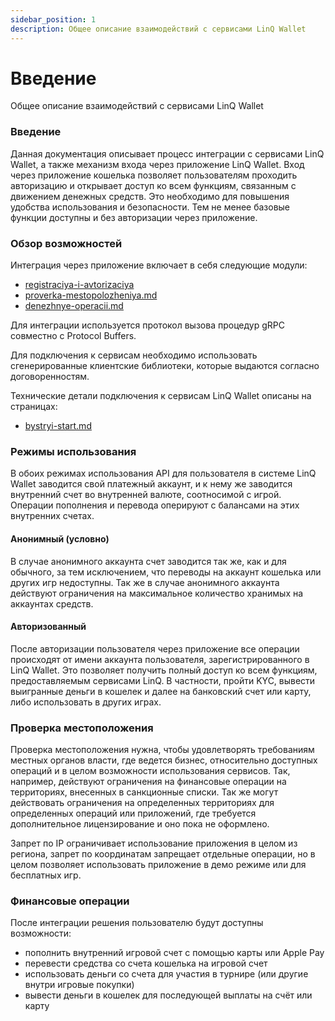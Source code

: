 ```yaml
---
sidebar_position: 1
description: Общее описание взаимодействий с сервисами LinQ Wallet
---
```


# Введение

Общее описание взаимодействий с сервисами LinQ Wallet

### Введение

Данная документация описывает процесс интеграции с сервисами LinQ Wallet, а также механизм входа через приложение LinQ Wallet. Вход через приложение кошелька позволяет пользователям проходить авторизацию и открывает доступ ко всем функциям, связанным с движением денежных средств. Это необходимо для повышения удобства использования и безопасности. Тем не менее базовые функции доступны и без авторизации через приложение.

### Обзор возможностей

Интеграция через приложение включает в себя следующие модули:

* [registraciya-i-avtorizaciya](sections/registraciya-i-avtorizaciya/ "mention")
* [proverka-mestopolozheniya.md](sections/proverka-mestopolozheniya.md "mention")
* [denezhnye-operacii.md](sections/denezhnye-operacii.md "mention")

Для интеграции используется протокол вызова процедур gRPC совместно с Protocol Buffers.&#x20;

Для подключения к сервисам необходимо использовать сгенерированные клиентские библиотеки, которые выдаются согласно договоренностям.

Технические детали подключения к сервисам LinQ Wallet описаны на страницах:

* &#x20;[bystryi-start.md](bystryi-start.md "mention")

### Режимы использования

В обоих режимах использования API для пользователя в системе LinQ Wallet заводится свой платежный аккаунт, и к нему же заводится внутренний счет во внутренней валюте, соотносимой с игрой. Операции пополнения и перевода оперируют с балансами на этих внутренних счетах.

#### Анонимный (условно)

В случае анонимного аккаунта счет заводится так же, как и для обычного, за тем исключением, что переводы на аккаунт кошелька или других игр недоступны. Так же в случае анонимного аккаунта действуют ограничения на максимальное количество хранимых на аккаунтах средств.

#### Авторизованный

После авторизации пользователя через приложение все операции происходят от имени аккаунта пользователя, зарегистрированного в LinQ Wallet. Это позволяет получить полный доступ ко всем функциям, предоставляемым сервисами LinQ. В частности, пройти KYC, вывести выигранные деньги в кошелек и далее на банковский счет или карту, либо использовать в других играх.

### Проверка местоположения

Проверка местоположения нужна, чтобы удовлетворять требованиям местных органов власти, где ведется бизнес, относительно доступных операций и в целом возможности использования сервисов. Так, например, действуют ограничения на финансовые операции на территориях, внесенных в санкционные списки. Так же могут действовать ограничения на определенных территориях для определенных операций или приложений, где требуется дополнительное лицензирование и оно пока не оформлено.

Запрет по IP ограничивает использование приложения в целом из региона, запрет по координатам запрещает отдельные операции, но в целом позволяет использовать приложение в демо режиме или для бесплатных игр.

### Финансовые операции

После интеграции решения пользователю будут доступны возможности:

* пополнить внутренний игровой счет с помощью карты или Apple Pay
* перевести средства со счета кошелька на игровой счет
* использовать деньги со счета для участия в турнире (или другие внутри игровые покупки)
* вывести деньги в кошелек для последующей выплаты на счёт или карту
